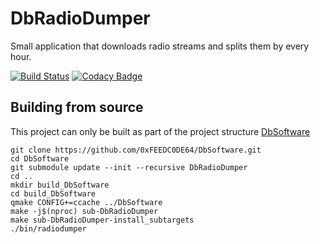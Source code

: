 # DbRadioDumper
Small application that downloads radio streams and splits them by every hour.

[![Build Status](https://travis-ci.org/0xFEEDC0DE64/DbRadioDumper.svg?branch=master)](https://travis-ci.org/0xFEEDC0DE64/DbRadioDumper) [![Codacy Badge](https://api.codacy.com/project/badge/Grade/e83ffe49ed204a0c92c7888828ba34cc)](https://www.codacy.com/app/0xFEEDC0DE64/DbRadioDumper?utm_source=github.com&amp;utm_medium=referral&amp;utm_content=0xFEEDC0DE64/DbRadioDumper&amp;utm_campaign=Badge_Grade)

## Building from source
This project can only be built as part of the project structure [DbSoftware](https://github.com/0xFEEDC0DE64/DbSoftware)

```Shell
git clone https://github.com/0xFEEDC0DE64/DbSoftware.git
cd DbSoftware
git submodule update --init --recursive DbRadioDumper
cd ..
mkdir build_DbSoftware
cd build_DbSoftware
qmake CONFIG+=ccache ../DbSoftware
make -j$(nproc) sub-DbRadioDumper
make sub-DbRadioDumper-install_subtargets
./bin/radiodumper
```
